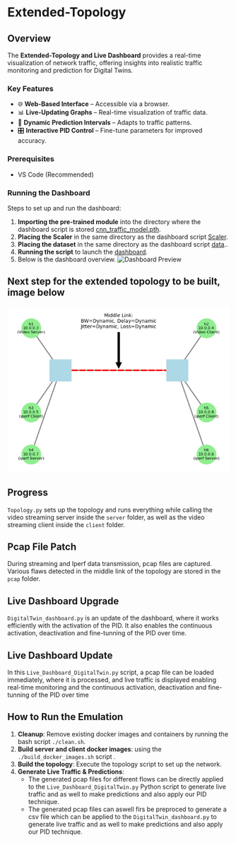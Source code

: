 # **Extended-Topology**  

## **Overview**  
The **Extended-Topology and Live Dashboard** provides a real-time visualization of network traffic, offering insights into realistic traffic monitoring and prediction for Digital Twins.  

### **Key Features**  
- 🌐 **Web-Based Interface** – Accessible via a browser.  
- 📊 **Live-Updating Graphs** – Real-time visualization of traffic data.  
- 🔄 **Dynamic Prediction Intervals** – Adapts to traffic patterns.  
- 🎛 **Interactive PID Control** – Fine-tune parameters for improved accuracy.  

### **Prerequisites**  
- VS Code (Recommended)   

### **Running the Dashboard**  
Steps to set up and run the dashboard:  

1. **Importing the pre-trained module** into the directory where the dashboard script is stored [cnn_traffic_model.pth](model/cnn_traffic_model.pth).
2.   **Placing the Scaler** in the same directory as the dashboard script [Scaler](model/scaler.pkl).
3. **Placing the dataset** in the same directory as the dashboard script [data](data/packets_per_sec_analysis.csv)..  
4. **Running the script** to launch the [dashboard](DigitalTwin.py).
5. Below is the dashboard overview.
![Dashboard Preview](images/dash-board-image.png)

## **Next step for the extended topology to be built, image below** 
![Topology](Extended_topology.png)

## Progress   
`Topology.py` sets up the topology and runs everything while calling the video streaming server inside the `server` folder, as well as the video streaming client inside the `client` folder.  

## Pcap File Patch  
During streaming and Iperf data transmission, pcap files are captured. Various flaws detected in the middle link of the topology are stored in the `pcap` folder.  

## Live Dashboard Upgrade  
`DigitalTwin_dashboard.py` is an update of the dashboard, where it works efficiently with the activation of the PID. It also enables the continuous activation, deactivation and fine-tunning of the PID over time.

## Live Dashboard Update  
In this `Live_Dashboard_DigitalTwin.py` script, a pcap file can be loaded immediately, where it is processed, and live traffic is displayed enabling real-time monitoring and the continuous activation, deactivation and fine-tunning of the PID over time

## How to Run the Emulation  
1. **Cleanup**: Remove existing docker images and containers by running the bash script `./clean.sh`.  
2. **Build server and client docker images**: using the `./build_docker_images.sh` script .  
3. **Build the topology**: Execute the topology script to set up the network.  
4. **Generate Live Traffic & Predictions**:  
   - The generated pcap files for different flows can be directly applied to the `Live_Dashboard_DigitalTwin.py` Python script to generate live traffic and as well to make predictions and also apply our PID technique.
   - The generated pcap files can aswell firs be preproced to generate a csv file which can be applied to the `DigitalTwin_dashboard.py` to generate live traffic and as well to make predictions and also apply our PID technique.
